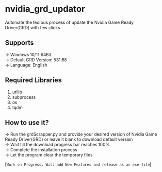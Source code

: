 # nvidia_grd_updator
Automate the tedious process of update the Nvidia Game Ready Driver(GRD) with few clicks </br>

## Supports
-> Windows 10/11 64Bit </br>
-> Default GRD Version: 531.68 </br>
-> Language: English </br>
## Required Libraries
1. urllib </br>
2. subprocess </br>
3. os </br>
4. tqdm </br>

## How to use it?
-> Run the grdScrapper.py and provide your desired version of Nvidia Game Ready Driver(GRD) or leave it blank to download default version </br>
-> Wait till the download progress bar reaches 100% </br>
-> Complete the installation process </br>
-> Let the program clear the temporary files </br>

[`Work on Progress. Will add New Features and release as an exe file`]
